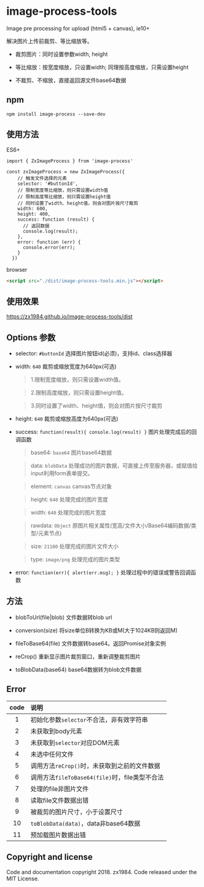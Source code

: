 # image-process-tools

Image pre processing for upload (html5 + canvas), ie10+

解决图片上传前裁剪、等比缩放等。

* 裁剪图片：同时设置参数width, height

* 等比缩放：按宽度缩放，只设置width; 同理按高度缩放，只需设置height

* 不裁剪、不缩放，直接返回源文件base64数据

## npm

```
npm install image-process --save-dev
```

## 使用方法

ES6+

```
import { ZxImageProcess } from 'image-process'

const zxImageProcess = new ZxImageProcess({
    // 触发文件选择的元素
    selector: '#buttonId',
    // 限制宽度等比缩放，则只需设置width值
    // 限制高度等比缩放，则只需设置height值
    // 同时设置了width、height值，则会对图片按尺寸裁剪
    width: 600,
    height: 400,
    success: function (result) {
      // 返回数据
      console.log(result);
    },
    error: function (err) {
      console.error(err);
    }
  })
```

browser

```html
<script src="./dist/image-process-tools.min.js"></script>
```

## 使用效果

https://zx1984.github.io/image-process-tools/dist

## Options 参数

* selector: `#buttonId` 选择图片按钮id(必须)，支持id、class选择器

* width: `640` 裁剪或缩放宽度为640px(可选)

  > 1.限制宽度缩放，则只需设置width值。

  > 2.限制高度缩放，则只需设置height值。

  > 3.同时设置了width、height值，则会对图片按尺寸裁剪

* height: `640` 裁剪或缩放高度为640px(可选)

* success: `function(result){ console.log(result) }` 图片处理完成后的回调函数

  > base64: `base64` 图片base64数据

  > data: `blobData`  处理成功的图片数据，可直接上传至服务器，或赋值给input利用form表单提交。

  > element: `canvas` canvas节点对象

  > height: `640`  处理完成的图片宽度

  > width: `640` 处理完成的图片宽度

  > rawdata: `Object` 原图片相关属性(宽高/文件大小/Base64编码数据/类型/元素节点)

  > size: `21100` 处理完成的图片文件大小

  > type: `image/png`  处理完成的图片类型

* error: `function(err){ alert(err.msg); }` 处理过程中的错误或警告回调函数

## 方法

- blobToUrl(file|blob) 文件数据转blob url

- conversion(size) 将size单位B转换为KB或M(大于1024KB则返回M)

- fileToBase64(file) 文件数据转base64。返回Promise对象实例

- reCrop() 重新显示图片裁剪窗口，重新调整裁剪图片

- toBlobData(base64) base64数据转为blob文件数据

## Error

|code|说明|
|:--:|:--|
|1|初始化参数`selector`不合法，非有效字符串|
|2|未获取到body元素|
|3|未获取到`selector`对应DOM元素|
|4|未选中任何文件|
|5|调用方法`reCrop()`时，未获取到之前的文件数据|
|6|调用方法`fileToBase64(file)`时，file类型不合法|
|7|处理的file非图片文件|
|8|读取file文件数据出错|
|9|被裁剪的图片尺寸，小于设置尺寸|
|10|`toBlobData(data)`，data非base64数据|
|11|预加载图片数据出错|

## Copyright and license

Code and documentation copyright 2018. zx1984. Code released under the MIT License.
